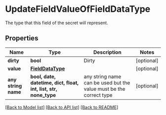 # UpdateFieldValueOfFieldDataType

The type that this field of the secret will represent.

## Properties
Name | Type | Description | Notes
------------ | ------------- | ------------- | -------------
**dirty** | **bool** | Dirty | [optional] 
**value** | [**FieldDataType**](FieldDataType.md) |  | [optional] 
**any string name** | **bool, date, datetime, dict, float, int, list, str, none_type** | any string name can be used but the value must be the correct type | [optional]

[[Back to Model list]](../README.md#documentation-for-models) [[Back to API list]](../README.md#documentation-for-api-endpoints) [[Back to README]](../README.md)


